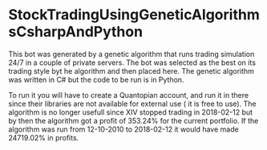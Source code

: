 # StockTradingUsingGeneticAlgorithmsCsharpAndPython

This bot was generated by a genetic algorithm that runs trading simulation 24/7 in a couple of private servers.
The bot was selected as the best on its trading style byt he algorithm and then placed here.
The genetic algorithm was written in C# but the code to be run is in Python.

To run it you will have to create a Quantopian account, and run it in there since their libraries are not available for external use ( it is free to use).
The algorithm is no longer usefull since XIV stopped trading in 2018-02-12 but by then the algorithm got a profit of 353.24% for the current portfolio.
If the algorithm was run from 12-10-2010 to 2018-02-12 it would have made 24719.02% in profits.

